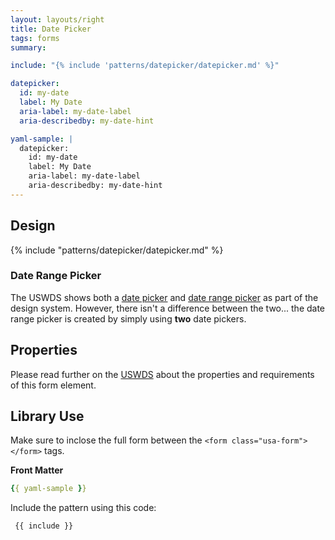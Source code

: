 ```yaml
---
layout: layouts/right
title: Date Picker
tags: forms
summary:

include: "{% include 'patterns/datepicker/datepicker.md' %}"

datepicker:
  id: my-date
  label: My Date
  aria-label: my-date-label
  aria-describedby: my-date-hint

yaml-sample: |
  datepicker:
    id: my-date
    label: My Date
    aria-label: my-date-label
    aria-describedby: my-date-hint
---
```



## Design
{% include "patterns/datepicker/datepicker.md" %}

### Date Range Picker
The USWDS shows both a [date picker](https://designsystem.digital.gov/components/date-picker/) and [date range picker](https://designsystem.digital.gov/components/date-range-picker/) as part of the design system. However, there isn't a difference between the two... the date range picker is created by simply using **two** date pickers.

## Properties
Please read further on the [USWDS](https://designsystem.digital.gov/components/date-picker/#using-the-date-picker-component-2) about the properties and requirements of this form element.

## Library Use
Make sure to inclose the full form between the `<form class="usa-form"> </form>` tags.


**Front Matter**
``` yml
{{ yaml-sample }}
```

Include the pattern using this code:

``` markdown
 {{ include }}